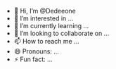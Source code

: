 - 👋 Hi, I’m @Dedeeone
- 👀 I’m interested in ...
- 🌱 I’m currently learning ...
- 💞️ I’m looking to collaborate on ...
- 📫 How to reach me ...
- 😄 Pronouns: ...
- ⚡ Fun fact: ...

<!---
Dedeeone/Dedeeone is a ✨ special ✨ repository because its `README.md` (this file) appears on your GitHub profile.
You can click the Preview link to take a look at your changes.
--->

